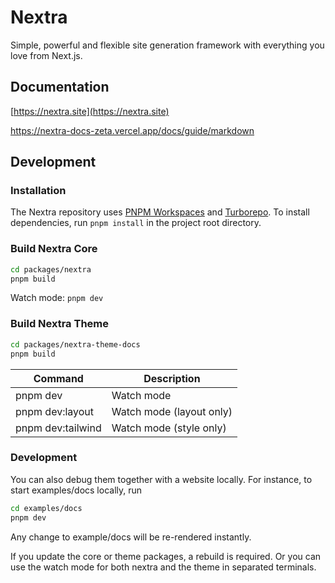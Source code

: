 # Nextra

Simple, powerful and flexible site generation framework with everything you love
from Next.js.

## Documentation

[https://nextra.site](https://nextra.site)

https://nextra-docs-zeta.vercel.app/docs/guide/markdown

## Development

### Installation

The Nextra repository uses [PNPM Workspaces](https://pnpm.io/workspaces) and
[Turborepo](https://github.com/vercel/turborepo). To install dependencies, run
`pnpm install` in the project root directory.

### Build Nextra Core

```bash
cd packages/nextra
pnpm build
```

Watch mode: `pnpm dev`

### Build Nextra Theme

```bash
cd packages/nextra-theme-docs
pnpm build
```

| Command           | Description              |
| ----------------- | ------------------------ |
| pnpm dev          | Watch mode               |
| pnpm dev:layout   | Watch mode (layout only) |
| pnpm dev:tailwind | Watch mode (style only)  |

### Development

You can also debug them together with a website locally. For instance, to start
examples/docs locally, run

```bash
cd examples/docs
pnpm dev
```

Any change to example/docs will be re-rendered instantly.

If you update the core or theme packages, a rebuild is required. Or you can use
the watch mode for both nextra and the theme in separated terminals.

